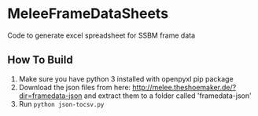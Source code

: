 # MeleeFrameDataSheets
Code to generate excel spreadsheet for SSBM frame data

## How To Build
1. Make sure you have python 3 installed with openpyxl pip package
2. Download the json files from here: http://melee.theshoemaker.de/?dir=framedata-json and extract them to a folder called 'framedata-json'
3. Run `python json-tocsv.py`